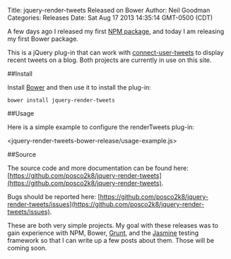 Title: jquery-render-tweets Released on Bower
Author: Neil Goodman
Categories: Releases
Date: Sat Aug 17 2013 14:35:14 GMT-0500 (CDT)

A few days ago I released my first [NPM package](http://neilgoodman.net/article/connect-user-tweets-npm-release), and today I am releasing my first Bower package.

This is a jQuery plug-in that can work with [connect-user-tweets](https://github.com/posco2k8/connect-user-tweets) to display recent tweets on a blog. Both projects are currently in use on this site.

##Install

Install [Bower](http://bower.io/) and then use it to install the plug-in:

`bower install jquery-render-tweets`

##Usage

Here is a simple example to configure the renderTweets plug-in:

<jquery-render-tweets-bower-release/usage-example.js>

##Source

The source code and more documentation can be found here: [https://github.com/posco2k8/jquery-render-tweets](https://github.com/posco2k8/jquery-render-tweets).

Bugs should be reported here: [https://github.com/posco2k8/jquery-render-tweets/issues](https://github.com/posco2k8/jquery-render-tweets/issues).

These are both very simple projects. My goal with these releases was to gain experience with NPM, Bower, [Grunt](http://gruntjs.com/), and the [Jasmine](http://pivotal.github.io/jasmine/) testing framework so that I can write up a few posts about them. Those will be coming soon.